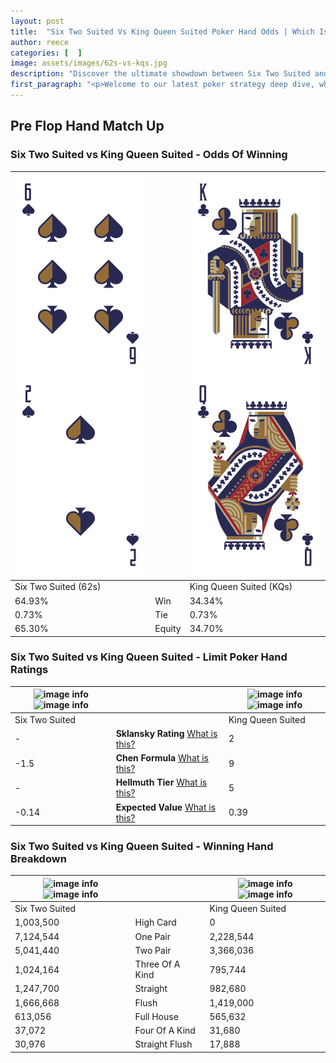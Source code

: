 ```yaml
---
layout: post
title:  "Six Two Suited Vs King Queen Suited Poker Hand Odds | Which Is The Better Hand In Poker? A Complete Guide"
author: reece
categories: [  ]
image: assets/images/62s-vs-kqs.jpg
description: "Discover the ultimate showdown between Six Two Suited and King Queen Suited in poker! Uncover the odds, strategies, and scenarios where one hand triumphs over the other. Get ready to up your poker game with this thrilling analysis."
first_paragraph: "<p>Welcome to our latest poker strategy deep dive, where we're pitting two distinct hands against each other in a high-stakes showdown: Six Two Suited vs King Queen Suited.</p><p>In the dynamic world of poker, every decision counts, and knowing which hand holds the upper hand is key to your success at the table.</p><p>In this article, we'll dissect these two hands, explore the scenarios where one dominates the other, and equip you with the knowledge to make strategic choices that can tip the odds in your favor.</p><p>Get ready to unravel the intriguing dynamics of these poker hands and elevate your game to new heights.</p>"
---
```




[comment]: # (sp0)

## Pre Flop Hand Match Up

<div class="table hand-ratings" markdown="1"> 



### Six Two Suited vs King Queen Suited - Odds Of Winning


    
| ![image info](assets/images/hand1/6.png) ![image info](assets/images/hand1/2.png) |  | ![image info](assets/images/hand2/k.png) ![image info](assets/images/hand2/q.png) |
| -------- | -------- | -------- |
| Six Two Suited (62s) |  | King Queen Suited (KQs) |
| 64.93% | Win | 34.34% |
| 0.73% | Tie | 0.73% |
| 65.30% | Equity | 34.70% |




[comment]: # (sp1)



### Six Two Suited vs King Queen Suited - Limit Poker Hand Ratings


    
| ![image info](https://www.riverpairs.com/assets/images/hand1/6.png) ![image info](https://www.riverpairs.com/assets/images/hand1/2.png) |  | ![image info](https://www.riverpairs.com/assets/images/hand2/k.png) ![image info](https://www.riverpairs.com/assets/images/hand2/q.png) |
| -------- | -------- | -------- |
| Six Two Suited |  | King Queen Suited |
| - | **Sklansky Rating** [What is this?](/sklansky-rating-explained) | 2 |
| -1.5 | **Chen Formula** [What is this?](/chen-formula-explained) | 9 |
| - | **Hellmuth Tier** [What is this?](/Hellmuth-tier-explained) | 5 |
| -0.14 | **Expected Value** [What is this?](/expected-value-explained) | 0.39 |




[comment]: # (sp2)



### Six Two Suited vs King Queen Suited - Winning Hand Breakdown


    
| ![image info](https://www.riverpairs.com/assets/images/hand1/6.png) ![image info](https://www.riverpairs.com/assets/images/hand1/2.png) |  | ![image info](https://www.riverpairs.com/assets/images/hand2/k.png) ![image info](https://www.riverpairs.com/assets/images/hand2/q.png) |
| -------- | -------- | -------- |
| Six Two Suited |  | King Queen Suited |
| 1,003,500 | High Card | 0 |
| 7,124,544 | One Pair | 2,228,544 |
| 5,041,440 | Two Pair | 3,366,036 |
| 1,024,164 | Three Of A Kind | 795,744 |
| 1,247,700 | Straight | 982,680 |
| 1,666,668 | Flush | 1,419,000 |
| 613,056 | Full House | 565,632 |
| 37,072 | Four Of A Kind | 31,680 |
| 30,976 | Straight Flush | 17,888 |




[comment]: # (sp3)



</div>

[comment]: # (sp4)



[comment]: # (sp5)

